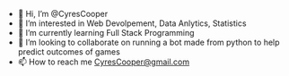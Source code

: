 - 👋 Hi, I’m @CyresCooper
- 👀 I’m interested in Web Devolpement, Data Anlytics, Statistics 
- 🌱 I’m currently learning Full Stack Programming
- 💞️ I’m looking to collaborate on running a bot made from python to help predict outcomes of games
- 📫 How to reach me CyresCooper@gmail.com

<!---
CyresCooper/CyresCooper is a ✨ special ✨ repository because its `README.md` (this file) appears on your GitHub profile.
You can click the Preview link to take a look at your changes.
--->
